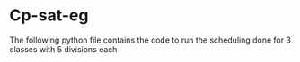 # Cp-sat-eg
The following python file contains the code to run the scheduling done for 3 classes with 5 divisions each
